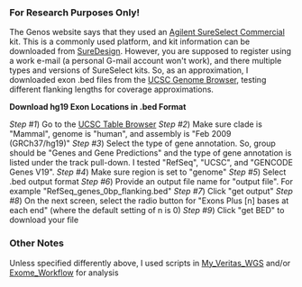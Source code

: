 ### For Research Purposes Only! ###

The Genos website says that they used an [Agilent SureSelect Commercial](https://genos.co/sequencing.html) kit.  This is a commonly used platform, and kit information can be downloaded from [SureDesign](https://earray.chem.agilent.com/suredesign/).  However, you are supposed to register using a work e-mail (a personal G-mail account won't work), and there multiple types and versions of SureSelect kits.  So, as an approximation, I downloaded exon .bed files from the [UCSC Genome Browser](https://genome.ucsc.edu/), testing different flanking lengths for coverage approximations.

**Download hg19 Exon Locations in .bed Format**

*Step #1*) Go to the [UCSC Table Browser](https://genome.ucsc.edu/cgi-bin/hgTables)
*Step #2*) Make sure clade is "Mammal", genome is "human", and assembly is "Feb 2009 (GRCh37/hg19)"
*Step #3*) Select the type of gene annotation.  So, group should be "Genes and Gene Predictions" and the type of gene annotation is listed under the track pull-down.  I tested "RefSeq", "UCSC", and "GENCODE Genes V19".
*Step #4*) Make sure region is set to "genome"
*Step #5*) Select .bed output format
*Step #6*) Provide an output file name for "output file".  For example "RefSeq_genes_0bp_flanking.bed"
*Step #7*) Click "get output"
*Step #8*) On the next screen, select the radio button for "Exons Plus [n] bases at each end" (where the default setting of n is 0)
*Step #9*) Click "get BED" to download your file


### Other Notes ###

Unless specified differently above, I used scripts in [My_Veritas_WGS](https://github.com/cwarden45/DNAseq_templates/edit/master/My_Veritas_WGS) and/or [Exome_Workflow](https://github.com/cwarden45/DNAseq_templates/tree/master/Exome_Workflow) for analysis
